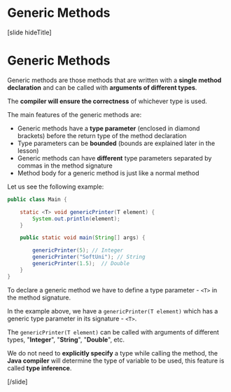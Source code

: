 # Generic Methods

[slide hideTitle]

# Generic Methods

Generic methods are those methods that are written with a **single method declaration** and can be called with **arguments of different types**. 

The **compiler will ensure the correctness** of whichever type is used. 

The main features of the generic methods are:

- Generic methods have a **type parameter** (enclosed in diamond brackets) before the return type of the method declaration
- Type parameters can be **bounded** (bounds are explained later in the lesson)
- Generic methods can have **different** type parameters separated by commas in the method signature
- Method body for a generic method is just like a normal method

Let us see the following example:

```java live no-template
public class Main {

    static <T> void genericPrinter(T element) {
        System.out.println(element);
    }

    public static void main(String[] args) {

        genericPrinter(5); // Integer
        genericPrinter("SoftUni"); // String
        genericPrinter(1.5);  // Double
    }
}
```
To declare a generic method we have to define a type parameter - `<T>` in the method signature.

In the example above, we have a `genericPrinter(T element)` which has a generic type parameter in its signature - `<T>`.

The `genericPrinter(T element)` can be called with arguments of different types, "**Integer**", "**String**", "**Double**", etc.

We do not need to **explicitly specify** a type while calling the method, the **Java compiler** will determine the type of variable to be used, this feature is called **type inference**. 

[/slide]

